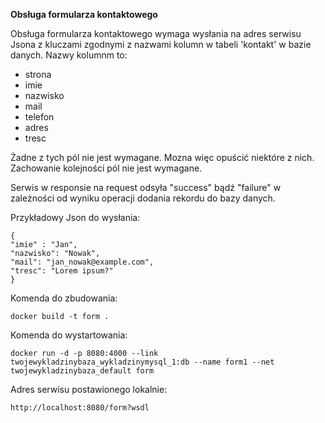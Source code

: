 **Obsługa formularza kontaktowego**

Obsługa formularza kontaktowego wymaga wysłania na adres serwisu Jsona z kluczami zgodnymi z nazwami kolumn w tabeli 'kontakt' w bazie danych. Nazwy kolumnm to:
- strona
- imie
- nazwisko
- mail
- telefon
- adres
- tresc

Żadne z tych pól nie jest wymagane. Mozna więc opuścić niektóre z nich. Zachowanie kolejności pól nie jest wymagane.

Serwis w responsie na request odsyła "success" bądź "failure" w zależności od wyniku operacji dodania rekordu do bazy danych.

Przykładowy Json do wysłania:

	{
    "imie" : "Jan",
    "nazwisko": "Nowak",
    "mail": "jan_nowak@example.com",
    "tresc": "Lorem ipsum?"
	}

Komenda do zbudowania:

	docker build -t form .	

Komenda do wystartowania:

	docker run -d -p 8080:4000 --link twojewykladzinybaza_wykladzinymysql_1:db --name form1 --net twojewykladzinybaza_default form
	
Adres serwisu postawionego lokalnie:

	http://localhost:8080/form?wsdl
